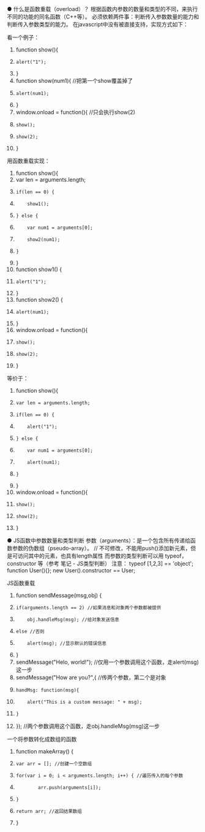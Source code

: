   ●
什么是函数重载（overload）？
    根据函数内参数的数量和类型的不同，来执行不同的功能的同名函数（C++等）。
    必须依赖两件事：判断传入参数数量的能力和判断传入参数类型的能力。
    在javascript中没有被直接支持，实现方式如下：

看一个例子：
  1. function show(){
  2.     alert("1");
  3. }
  4. function show(num1){ //把第一个show覆盖掉了
  5.     alert(num1);
  6. }
  7. window.onload = function(){ //只会执行show(2)
  8.     show();
  9.     show(2);
  10. }

用函数重载实现：
  1. function show(){
  2. var len = arguments.length;
  3.     if(len == 0) {
  4.         show1();
  5.     } else {
  6.         var num1 = arguments[0];
  7.         show2(num1);
  8.     }
  9. }
  10. function show1() {
  11.     alert("1");
  12. }
  13. function show2() {
  14.     alert(num1);
  15. }
  16. window.onload = function(){
  17.     show();
  18.     show(2);
  19. }

等价于：
  1. function show(){
  2.     var len = arguments.length;
  3.     if(len == 0) {
  4.         alert("1");
  5.     } else {
  6.         var num1 = arguments[0];
  7.         alert(num1);
  8.     }
  9. }
  10. window.onload = function(){
  11.     show();
  12.     show(2);
  13. }

  ● JS函数中参数数量和类型判断
参数（arguments）：是一个包含所有传递给函数参数的伪数组（pseudo-array）。
// 不可修改，不能用push()添加新元素，但是可访问其中的元素，也具有length属性
而参数的类型判断可以用 typeof，constructor 等（参考 笔记 - JS类型判断）
注意： typeof [1,2,3] == 'object';
             function User(){}; new User().constructor == User;

JS函数重载
  1. function sendMessage(msg,obj) {
  2.     if(arguments.length == 2) //如果消息和对象两个参数都被提供
  3.         obj.handleMsg(msg); //给对象发送信息
  4.     else //否则
  5.         alert(msg); //显示默认的错误信息
  6. }
  7. sendMessage("Helo, world!"); //仅用一个参数调用这个函数，走alert(msg)这一步
  8. sendMessage("How are you?",{ //传两个参数，第二个是对象
  9.     handMsg: function(msg){
  10.         alert("This is a custom message: " + msg);
  11.     }
  12. }); //两个参数调用这个函数，走obj.handleMsg(msg)这一步

一个将参数转化成数组的函数
  1. function makeArray() {
  2.     var arr = []; //创建一个空数组
  3.     for(var i = 0; i < arguments.length; i++) { //遍历传入的每个参数
  4.             arr.push(arguments[i]);
  5.     }
  6.     return arr; //返回结果数组
  7. }
